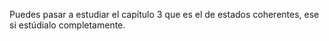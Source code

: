 Puedes pasar a estudiar el capítulo 3 que es el de estados coherentes, ese si estúdialo completamente.